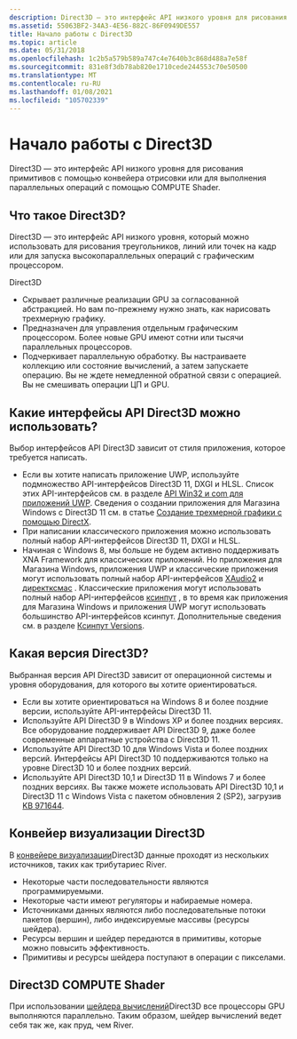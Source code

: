 ```yaml
---
description: Direct3D — это интерфейс API низкого уровня для рисования примитивов с помощью конвейера отрисовки или выполнения параллельных операций с помощью шейдера вычислений.
ms.assetid: 55063BF2-34A3-4E56-882C-86F0949DE557
title: Начало работы с Direct3D
ms.topic: article
ms.date: 05/31/2018
ms.openlocfilehash: 1c2b5a579b589a747c4e7640b3c868d488a7e58f
ms.sourcegitcommit: 831e8f3db78ab820e1710cede244553c70e50500
ms.translationtype: MT
ms.contentlocale: ru-RU
ms.lasthandoff: 01/08/2021
ms.locfileid: "105702339"
---
```

# <a name="getting-started-with-direct3d"></a>Начало работы с Direct3D

Direct3D — это интерфейс API низкого уровня для рисования примитивов с помощью конвейера отрисовки или для выполнения параллельных операций с помощью COMPUTE Shader.

## <a name="what-is-direct3d"></a>Что такое Direct3D?

Direct3D — это интерфейс API низкого уровня, который можно использовать для рисования треугольников, линий или точек на кадр или для запуска высокопараллельных операций с графическим процессором.

Direct3D

-   Скрывает различные реализации GPU за согласованной абстракцией. Но вам по-прежнему нужно знать, как нарисовать трехмерную графику.
-   Предназначен для управления отдельным графическим процессором. Более новые GPU имеют сотни или тысячи параллельных процессоров.
-   Подчеркивает параллельную обработку. Вы настраиваете коллекцию или состояние вычислений, а затем запускаете операцию. Вы не ждете немедленной обратной связи с операцией. Вы не смешивать операции ЦП и GPU.

## <a name="which-direct3d-apis-can-you-use"></a>Какие интерфейсы API Direct3D можно использовать?

Выбор интерфейсов API Direct3D зависит от стиля приложения, которое требуется написать.

-   Если вы хотите написать приложение UWP, используйте подмножество API-интерфейсов Direct3D 11, DXGI и HLSL. Список этих API-интерфейсов см. в разделе [API Win32 и com для приложений UWP](/uwp/win32-and-com/win32-and-com-for-uwp-apps). Сведения о создании приложения для Магазина Windows с Direct3D 11 см. в статье [Создание трехмерной графики с помощью DirectX](/previous-versions/windows/apps/hh465137(v=win.10)).
-   При написании классического приложения можно использовать полный набор API-интерфейсов Direct3D 11, DXGI и HLSL.
-   Начиная с Windows 8, мы больше не будем активно поддерживать XNA Framework для классических приложений. Но приложения для Магазина Windows, приложения UWP и классические приложения могут использовать полный набор API-интерфейсов [XAudio2](/windows/desktop/xaudio2/xaudio2-apis-portal) и [директксмас](/windows/desktop/dxmath/directxmath-portal) . Классические приложения могут использовать полный набор API-интерфейсов [ксинпут](/windows/desktop/xinput/xinput-game-controller-apis-portal) , в то время как приложения для Магазина Windows и приложения UWP могут использовать большинство API-интерфейсов ксинпут. Дополнительные сведения см. в разделе [Ксинпут Versions](/windows/desktop/xinput/xinput-versions).

## <a name="which-direct3d-version"></a>Какая версия Direct3D?

Выбранная версия API Direct3D зависит от операционной системы и уровня оборудования, для которого вы хотите ориентироваться.

-   Если вы хотите ориентироваться на Windows 8 и более поздние версии, используйте API-интерфейсы Direct3D 11.
-   Используйте API Direct3D 9 в Windows XP и более поздних версиях. Все оборудование поддерживает API Direct3D 9, даже более современные аппаратные устройства с Direct3D 11.
-   Используйте API Direct3D 10 для Windows Vista и более поздних версий. Интерфейсы API Direct3D 10 поддерживаются только на уровне Direct3D 10 и более поздних версий.
-   Используйте API Direct3D 10,1 и Direct3D 11 в Windows 7 и более поздних версиях. Вы также можете использовать API Direct3D 10,1 и Direct3D 11 с Windows Vista с пакетом обновления 2 (SP2), загрузив [KB 971644](https://support.microsoft.com/kb/971644).

## <a name="direct3d-rendering-pipeline"></a>Конвейер визуализации Direct3D

В [конвейере визуализации](./direct3d11/overviews-direct3d-11-graphics-pipeline.md)Direct3D данные проходят из нескольких источников, таких как трибутариес River.

-   Некоторые части последовательности являются программируемыми.
-   Некоторые части имеют регуляторы и набираемые номера.
-   Источниками данных являются либо последовательные потоки пакетов (вершин), либо индексируемые массивы (ресурсы шейдера).
-   Ресурсы вершин и шейдер передаются в примитивы, которые можно повысить эффективность.
-   Примитивы и ресурсы шейдера поступают в операции с пикселами.

## <a name="direct3d-compute-shader"></a>Direct3D COMPUTE Shader

При использовании [шейдера вычислений](./direct3d11/direct3d-11-advanced-stages-compute-shader.md)Direct3D все процессоры GPU выполняются параллельно. Таким образом, шейдер вычислений ведет себя так же, как пруд, чем River.
